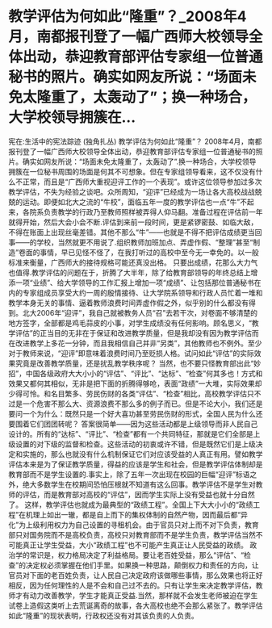 # 教学评估为何如此“隆重”？_2008年4月，南都报刊登了一幅广西师大校领导全体出动，恭迎教育部评估专家组一位普通秘书的照片。确实如网友所说：“场面未免太隆重了，太轰动了”；换一种场合，大学校领导拥簇在...

宪在:生活中的宪法踪迹 (独角扎丛)
教学评估为何如此“隆重”？
2008年4月，南都报刊登了一幅广西师大校领导全体出动，恭迎教育部评估专家组一位普通秘书的照片。确实如网友所说：“场面未免太隆重了，太轰动了”.换一种场合，大学校领导拥簇在一位秘书周围的场面是何其不可想象。但在专家组领导看来，这不仅没有什么不正常，而且是“广西师大重视迎评工作的一个表现”。或许这位领导参加过多次教学评估，不失为经验之谈吧。众所周知，“迎评”已经成为一场让各大高校战战兢兢的运动。即便如北大之流的“牛校”，面临五年一度的教学评估也一点“牛”不起来，各院系负责教学的行政乃至教师照样被弄得人仰马翻。准备过程在评估前一年就得开始，然后大会小会不断.评估到来前一段时间，更是紧锣密鼓、如临大敌，不得在账面上出现丝毫差错。其他不那么“牛”——也就是不得不把评估成绩更当回事——的学校，当然就更不用说了.组织教师加班加点、弄虚作假、“整理”甚至“制造”卷面的事情，早已见怪不怪了，在我打听过的高校中至今无一幸免的。以一般标准来衡量，广西师大的接待规格可能还真没出格。
只要出成绩，花那么大力气也值得.教学评估的问题在于，折腾了大半年，除了给教育部领导的年终总结上增添一项“业绩”、给大学领导的工作汇报上增加一项“成绩”、让包括那位普通秘书在内的专家组成员享受大约一周的殷情接待、让大学院系领导和行政人员忙着一堆和教学本身无关的事情、逼着教师浪费时间弄虚作假之外，似乎别的什么都没有得到。北大2006年“迎评”，我自己就被教务人员“召”去若干次，对卷面不够清楚的地方签字，全部都是鸡毛蒜皮的小事，对学生成绩没有任何影响。顾名思义，“教学评估”的正当目的无非在于保证和改进教学质量，但是我却没有因为教学评估而在改进教学上多花一分钟，而且我相信自己并非“另类”，其他教师也不例外。至少对于教师来说，“迎评”即意味着浪费时间乃至贬损人格。试问如此“评估”的实际效果究竟是改善教学质量，还是扰乱教学秩序呢？
当然，也不要只怪教育部出此“妙招”，中国各级政府大大小小的“评估”、“评比”、“达标”、“检查”何其多也！方式和效果又都何其相似，无非是把下面的折腾得够呛，表面“政绩”一大堆，实际效果却少得可怜。和名目繁多、劳民伤财的各类“评估”、“检查”相比，高校教学评估只不过是一个危害不那么大、资源浪费不那么多的例子而已。但是不论大小，我们还是要问一个为什么：既然只是一个好大喜功甚至劳民伤财的形式，全国人民为什么还要围着它们团团转呢？
答案很简单——因为这些活动都是上级领导而非人民自己设计的。所有的“达标”、“评比”、“检查”都有一个共同特征，那就是它们全部是上级设置的对下级的监督和检查。这些活动的初衷或许不错，但是既然它们是上级决定和实施的，那么也就没有什么机制保证它们对应该受益的人真正有用。譬如教学评估本来是为了保证教学质量，得益的应该是学生和社会，但是教学评估体制却是教育部而不是学生设置的.事实上，除了五年一次出现在校园的巨幅“迎评”标语之外，绝大多数学生在校期间恐怕压根就不知道有这么回事。教学评估不是学生对教师的评估，而是教育部对高校的“评估”，因而学生实际上没有受益也就十分自然了。
这样，教学评估也就成为最典型的“政绩工程”。全国上下大大小小的“政绩工程”在机理上如出一辙，都是自上而下的集权体制的自然产物，因而最后都“异化”为上级利用权力为自己设置的寻租机会。由于官员只对上而不对下负责，教育部只对国务院而不是高校负责，高校只对教育部而不是学生负责，教学评估当然不可能真正让学生受益，大小“政绩工程”也不可能产生真正让人民受益的政绩。
政治学的常识是，权力格局决定了利益格局。要让老百姓受益，那么“评估”、“检查”的决定权必须掌握在他们手里。如果换一种思路，颠倒权力和责任的方向，让官员对下面的老百姓负责，让人民自己决定政府该做哪些事情，那么效果也将正好相反，因为任何理性的人是不会和自己过不去的。只有让学生来决定教学评估，教师才有动力改善教学，学生才能真正受益.当然，那样就不会发生老师被迫在学生试卷上造假这类听上去荒诞离奇的故事，各大高校也绝不会那么紧张了。教学评估如此“隆重”的现状表明，行政权还没有对其该负责的人负责。